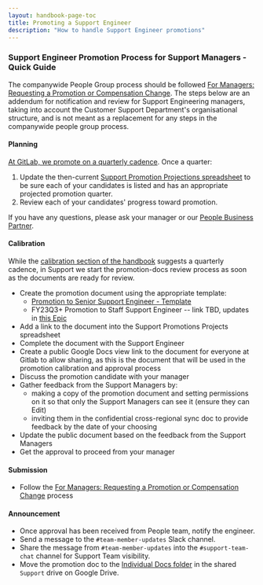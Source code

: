 ```yaml
---
layout: handbook-page-toc
title: Promoting a Support Engineer
description: "How to handle Support Engineer promotions"
---
```


### Support Engineer Promotion Process for Support Managers - Quick Guide

The companywide People Group process should be followed [For Managers: Requesting a Promotion or Compensation Change](/handbook/people-group/promotions-transfers/#for-managers-requesting-a-promotion-or-compensation-change). The steps below are an addendum for notification and review for Support Engineering managers, taking into account the Customer Support Department's organisational structure, and is not meant as a replacement for any steps in the companywide people group process.

#### Planning

[At GitLab, we promote on a quarterly cadence](/handbook/people-group/promotions-transfers/#promotion-process--timeline).
Once a quarter:

1. Update the then-current [Support Promotion Projections spreadsheet](https://drive.google.com/drive/search?q=Support%20Promotion%20Projections%20type:spreadsheet)
   to be sure each of your candidates is listed and has an appropriate projected
   promotion quarter.
1. Review each of your candidates' progress toward promotion.

If you have any questions, please ask your manager or our [People Business Partner](/handbook/people-group/#people-business-partner-alignment-to-division).

#### Calibration

While the [calibration section of the handbook](/handbook/people-group/promotions-transfers/#calibration)
suggests a quarterly cadence, in Support we start the promotion-docs review process
as soon as the documents are ready for review.

* Create the promotion document using the appropriate template:
    * [Promotion to Senior Support Engineer - Template](https://drive.google.com/drive/search?q=Promotion%20to%20Senior%20Support%20Engineer%20-%20Template)
    * FY23Q3+ Promotion to Staff Support Engineer -- link TBD, updates in
      [this Epic](https://gitlab.com/groups/gitlab-com/support/-/epics/188)
* Add a link to the document into the Support Promotions Projects spreadsheet
* Complete the document with the Support Engineer
* Create a public Google Docs view link to the document for everyone at Gitlab
  to allow sharing, as this is the document that will be used in the promotion
  calibration and approval process
* Discuss the promotion candidate with your manager
* Gather feedback from the Support Managers by:
  * making a copy of the promotion document and setting permissions on it so
    that only the Support Managers can see it (ensure they can Edit)
  * inviting them in the confidential cross-regional sync doc to provide
    feedback by the date of your choosing
* Update the public document based on the feedback from the Support Managers
* Get the approval to proceed from your manager

#### Submission
* Follow the [For Managers: Requesting a Promotion or Compensation Change](/handbook/people-group/promotions-transfers/#process-for-managers-requesting-a-promotion-or-compensation-change)
  process

#### Announcement

* Once approval has been received from People team, notify the engineer.
* Send a message to the `#team-member-updates` Slack channel.
* Share the message from `#team-member-updates` into the `#support-team-chat` channel for Support Team visibility.
* Move the promotion doc to the [Individual Docs folder](https://drive.google.com/drive/search?q=Individual%20Docs)
  in the shared `Support` drive on Google Drive.


